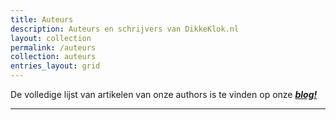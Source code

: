 ```yaml
---
title: Auteurs
description: Auteurs en schrijvers van DikkeKlok.nl
layout: collection
permalink: /auteurs
collection: auteurs
entries_layout: grid
---
```


De volledige lijst van artikelen van onze authors is te vinden op onze [_**blog!**_](/blog)

***
